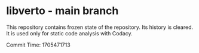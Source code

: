 # libverto - main branch

This repository contains frozen state of the repository.
Its history is cleared. It is used only for static code
analysis with Codacy.

Commit Time: 1705471713